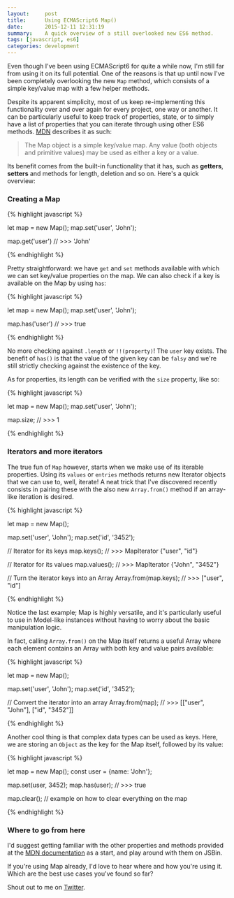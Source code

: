 ```yaml
---
layout:     post
title:      Using ECMAScript6 Map()
date:       2015-12-11 12:31:19
summary:    A quick overview of a still overlooked new ES6 method.
tags: [javascript, es6]
categories: development
---
```


Even though I've been using ECMAScript6 for quite a while now, I'm still far from using it on its full potential. One of the reasons is that up until now I've been completely overlooking the new `Map` method, which consists of a simple key/value map with a few helper methods.

Despite its apparent simplicity, most of us keep re-implementing this functionality over and over again for every project, one way or another. It can be particularly useful to keep track of properties, state, or to simply have a list of properties that you can iterate through using other ES6 methods. [MDN](https://developer.mozilla.org/en/docs/Web/JavaScript/Reference/Global_Objects/Map) describes it as such:

> The Map object is a simple key/value map. Any value (both objects and primitive values) may be used as either a key or a value.

Its benefit comes from the built-in functionality that it has, such as **getters**, **setters** and methods for length, deletion and so on. Here's a quick overview:

### Creating a Map

{% highlight javascript %}

let map = new Map();
map.set('user', 'John');

map.get('user') // >>> 'John'

{% endhighlight %}

Pretty straightforward: we have `get` and `set` methods available with which we can set key/value properties on the map. We can also check if a key is available on the Map by using `has`:

{% highlight javascript %}

let map = new Map();
map.set('user', 'John');

map.has('user') // >>> true

{% endhighlight %}

No more checking against `.length` or `!!(property)`! The `user` key exists. The benefit of `has()` is that the value of the given key can be `falsy` and we're still strictly checking against the existence of the key.

As for properties, its length can be verified with the `size` property, like so:

{% highlight javascript %}

let map = new Map();
map.set('user', 'John');

map.size; // >>> 1

{% endhighlight %}

### Iterators and more iterators

The true fun of `Map` however, starts when we make use of its iterable properties. Using its `values` or `entries` methods returns new Iterator objects that we can use to, well, iterate! A neat trick that I've discovered recently consists in pairing these with the also new `Array.from()` method if an array-like iteration is desired.

{% highlight javascript %}

let map = new Map();

map.set('user', 'John');
map.set('id', '3452');

// Iterator for its keys
map.keys(); // >>> MapIterator {"user", "id"}

// Iterator for its values
map.values(); // >>> MapIterator {"John", "3452"}

// Turn the iterator keys into an Array
Array.from(map.keys); // >>> ["user", "id"]

{% endhighlight %}

Notice the last example; Map is highly versatile, and it's particularly useful to use in Model-like instances without having to worry about the basic manipulation logic.

In fact, calling `Array.from()` on the Map itself returns a useful Array where each element contains an Array with both key and value pairs available:

{% highlight javascript %}

let map = new Map();

map.set('user', 'John');
map.set('id', '3452');

// Convert the iterator into an array
Array.from(map); // >>> [["user", "John"], ["id", "3452"]]

{% endhighlight %}

Another cool thing is that complex data types can be used as keys. Here, we are storing an `Object` as the key for the Map itself, followed by its value:

{% highlight javascript %}

let map = new Map();
const user = {name: 'John'};

map.set(user, 3452);
map.has(user); // >>> true

map.clear(); // example on how to clear everything on the map

{% endhighlight %}

### Where to go from here

I'd suggest getting familiar with the other properties and methods provided at the [MDN documentation](https://developer.mozilla.org/en/docs/Web/JavaScript/Reference/Global_Objects/Map) as a start, and play around with them on JSBin.

If you're using Map already, I'd love to hear where and how you're using it. Which are the best use cases you've found so far?

Shout out to me on [Twitter](http://twitter.com/magalhini).
